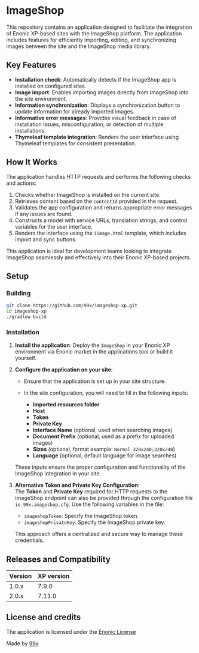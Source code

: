 # ImageShop

This repository contains an application designed to facilitate the integration of Enonic XP-based sites with the ImageShop platform. The application includes features for efficiently importing, editing, and synchronizing images between the site and the ImageShop media library.

## Key Features

- **Installation check**: Automatically detects if the ImageShop app is installed on configured sites.
- **Image import**: Enables importing images directly from ImageShop into the site environment.
- **Information synchronization**: Displays a synchronization button to update information for already imported images.
- **Informative error messages**: Provides visual feedback in case of installation issues, misconfiguration, or detection of multiple installations.
- **Thymeleaf template integration**: Renders the user interface using Thymeleaf templates for consistent presentation.

## How It Works

The application handles HTTP requests and performs the following checks and actions:
1. Checks whether ImageShop is installed on the current site.
2. Retrieves content based on the `contentId` provided in the request.
3. Validates the app configuration and returns appropriate error messages if any issues are found.
4. Constructs a model with service URLs, translation strings, and control variables for the user interface.
5. Renders the interface using the `iimage.html` template, which includes import and sync buttons.

This application is ideal for development teams looking to integrate ImageShop seamlessly and effectively into their Enonic XP-based projects.

## Setup
### Building

```bash
git clone https://github.com/99x/imageshop-xp.git
cd imageshop-xp
./gradlew build
```

### Installation

1. **Install the application**: Deploy the `ImageShop` in your Enonic XP environment via Enonic market in the applications tool or build it yourself.
2. **Configure the application on your site**:
   - Ensure that the application is set up in your site structure.
   - In the site configuration, you will need to fill in the following inputs:

     - **Imported resources folder**
     - **Host**
     - **Token**
     - **Private Key**
     - **Interface Name** (optional, used when searching images)
     - **Document Prefix** (optional, used as a prefix for uploaded images)
     - **Sizes** (optional, format example: `Normal 320x240;320x240`)
     - **Language** (optional, default language for image searches)

   These inputs ensure the proper configuration and functionality of the ImageShop integration in your site.
3. **Alternative Token and Private Key Configuration**:  
   The **Token** and **Private Key** required for HTTP requests to the ImageShop endpoint can also be provided through the configuration file `io.99x.imageshop.cfg`. Use the following variables in the file:

   - `imageshopToken`: Specify the ImageShop token.
   - `imageshopPrivateKey`: Specify the ImageShop private key.

   This approach offers a centralized and secure way to manage these credentials.



## Releases and Compatibility

| Version | XP version   |
| ------- | ------------ |
| 1.0.x  | 7.9.0       |
| 2.0.x  | 7.11.0      |

## License and credits
The application is licensed under the [Enonic License](https://github.com/99x/imageshop-xp/blob/main/LICENSE.txt)

Made by [99x](https://99x.io)